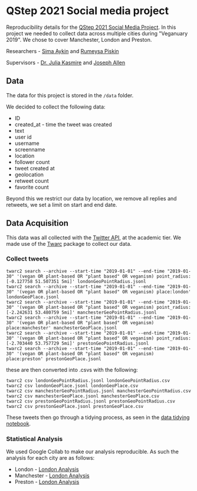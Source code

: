 # QStep 2021 Social media project
Reproducibility details for the [QStep 2021 Social Media Project](https://documents.manchester.ac.uk/display.aspx?DocID=54615). In this project we needed to collect data across multiple cities during "Veganuary 2019". We chose to cover Manchester, London and Preston.

Researchers - [Sima Aykin](https://www.linkedin.com/in/simaykin/) and [Rumeysa Piskin](https://www.linkedin.com/in/may-piskin-432055209/)

Supervisors - [Dr. Julia Kasmire](https://sites.google.com/view/drjkasmireresearch/home) and [Joseph Allen](https://joseph-allen.github.io/)

## Data
The data for this project is stored in the `/data` folder.

We decided to collect the following data:
* ID
* created_at - time the tweet was created
* text
* user id
* username
* screenname
* location
* follower count
* tweet created at
* geolocation
* retweet count
* favorite count

Beyond this we restrict our data by location, we remove all replies and retweets, we set a limit on start and end date.

## Data Acquisition
This data was all collected with the [Twitter API](https://developer.twitter.com/en), at the academic tier.
We made use of the [Twarc](https://github.com/DocNow/twarc) package to collect our data.

### Collect tweets
```
twarc2 search --archive --start-time "2019-01-01" --end-time "2019-01-30" '(vegan OR plant-based OR "plant based" OR veganism) point_radius:[-0.127758 51.507351 5mi]' londonGeoPointRadius.jsonl
twarc2 search --archive --start-time "2019-01-01" --end-time "2019-01-30" '(vegan OR plant-based OR "plant based" OR veganism) place:london' londonGeoPlace.jsonl
twarc2 search --archive --start-time "2019-01-01" --end-time "2019-01-30" '(vegan OR plant-based OR "plant based" OR veganism) point_radius:[-2.242631 53.480759 5mi]' manchesterGeoPointRadius.jsonl
twarc2 search --archive --start-time "2019-01-01" --end-time "2019-01-30" '(vegan OR plant-based OR "plant based" OR veganism) place:manchester' manchesterGeoPlace.jsonl
twarc2 search --archive --start-time "2019-01-01" --end-time "2019-01-30" '(vegan OR plant-based OR "plant based" OR veganism) point_radius:[-2.703440 53.757729 5mi]' prestonGeoPointRadius.jsonl
twarc2 search --archive --start-time "2019-01-01" --end-time "2019-01-30" '(vegan OR plant-based OR "plant based" OR veganism) place:preston' prestonGeoPlace.jsonl
```

these are then converted into .csvs with the following:
```
twarc2 csv londonGeoPointRadius.jsonl londonGeoPointRadius.csv
twarc2 csv londonGeoPlace.jsonl londonGeoPlace.csv
twarc2 csv manchesterGeoPointRadius.jsonl manchesterGeoPointRadius.csv
twarc2 csv manchesterGeoPlace.jsonl manchesterGeoPlace.csv
twarc2 csv prestonGeoPointRadius.jsonl prestonGeoPointRadius.csv
twarc2 csv prestonGeoPlace.jsonl prestonGeoPlace.csv
```

These tweets then go through a tidying process, as seen in the [data tidying notebook](https://github.com/UKDataServiceOpen/QStep_Social_Media_Project/blob/main/dataTidying.ipynb).

### Statistical Analysis
We used Google Collab to make our analysis reproducible. As such the analysis for each city are as follows:
* London - [London Analysis](https://colab.research.google.com/drive/1Z-W4Sw9oj9I0hhF9IxdAIfRQngXRnfJ4)
* Manchester - [London Analysis](https://colab.research.google.com/drive/1ry3JgbfVdLu2zDJ_z7JKfWubFlqXO0BE)
* Preston - [London Analysis](https://colab.research.google.com/drive/103v4UQ3oaof3hmwChMjhNKGzSx-eWL4z)
